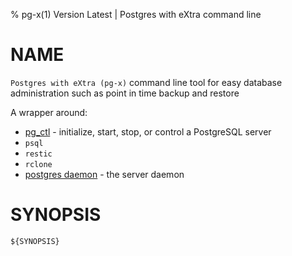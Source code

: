 % pg-x(1) Version Latest | Postgres with eXtra command line
# NAME

`Postgres with eXtra (pg-x)` command line tool for easy database administration such as 
point in time backup and restore


A wrapper around:
* [pg_ctl](https://www.postgresql.org/docs/current/app-pg-ctl.html) - initialize, start, stop, or control a PostgreSQL server
* `psql`
* `restic`
* `rclone`
* [postgres daemon](https://www.postgresql.org/docs/current/app-postgres.html) - the server daemon

# SYNOPSIS

```
${SYNOPSIS}
```